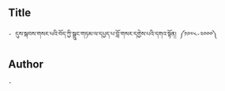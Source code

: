 ## Title
	- དུས་སྐབས་གསར་པའི་བོད་ཀྱི་སྒྲུང་གཏམ་ལ་དཔྱད་པ་བློ་གསར་དགྱེས་པའི་དགའ་སྟོན། ༼༡༩༧༨-༢༠༠༠༽

## Author
	- 

